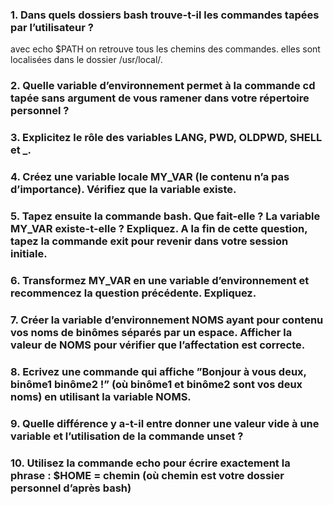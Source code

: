 ### 1. Dans quels dossiers bash trouve-t-il les commandes tapées par l’utilisateur ?
avec echo $PATH on retrouve tous les chemins des commandes. elles sont localisées dans le dossier /usr/local/.
### 2. Quelle variable d’environnement permet à la commande cd tapée sans argument de vous ramener dans votre répertoire personnel ?

### 3. Explicitez le rôle des variables LANG, PWD, OLDPWD, SHELL et _.

### 4. Créez une variable locale MY_VAR (le contenu n’a pas d’importance). Vérifiez que la variable existe.

### 5. Tapez ensuite la commande bash. Que fait-elle ? La variable MY_VAR existe-t-elle ? Expliquez. A la fin de cette question, tapez la commande exit pour revenir dans votre session initiale.

### 6. Transformez MY_VAR en une variable d’environnement et recommencez la question précédente. Expliquez.

### 7. Créer la variable d’environnement NOMS ayant pour contenu vos noms de binômes séparés par un espace. Afficher la valeur de NOMS pour vérifier que l’affectation est correcte.

### 8. Ecrivez une commande qui affiche ”Bonjour à vous deux, binôme1 binôme2 !” (où binôme1 et binôme2 sont vos deux noms) en utilisant la variable NOMS.

### 9. Quelle différence y a-t-il entre donner une valeur vide à une variable et l’utilisation de la commande unset ?

### 10. Utilisez la commande echo pour écrire exactement la phrase : $HOME = chemin (où chemin est votre dossier personnel d’après bash)
